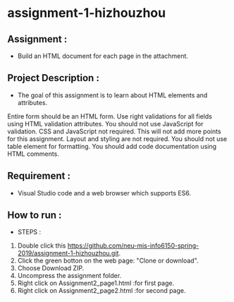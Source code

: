 # assignment-1-hizhouzhou

## Assignment : 
* Build an HTML document for each page in the attachment.


## Project Description : 
* The goal of this assignment is to learn about HTML elements and attributes.

Entire form should be an HTML form.
Use right validations for all fields using HTML validation attributes. You should not use JavaScript for validation.
CSS and JavaScript not required. This will not add more points for this assignment.
Layout and styling are not required.
You should not use table element for formatting.
You should add code documentation using HTML comments.

## Requirement :
* Visual Studio code and a web browser which supports ES6. 

## How to run :
* STEPS :

1. Double click this https://github.com/neu-mis-info6150-spring-2019/assignment-1-hizhouzhou.git.
2. Click the green botton on the web page:  "Clone or download".
3. Choose Download ZIP.
4. Uncompress the assignment folder.
5. Right click on Assignment2_page1.html :for first page.
6. Right click on Assignment2_page2.html :for second page.

